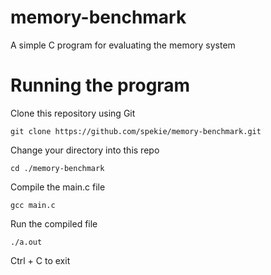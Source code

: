 # memory-benchmark
A simple C program for evaluating the memory system
# Running the program
Clone this repository using Git
```
git clone https://github.com/spekie/memory-benchmark.git
```
Change your directory into this repo
```
cd ./memory-benchmark
```
Compile the main.c file
```
gcc main.c
```
Run the compiled file
```
./a.out
```
Ctrl + C to exit
